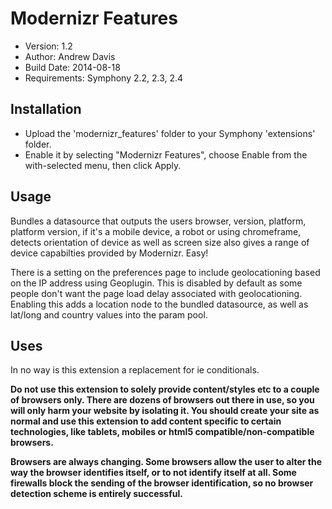 # Modernizr Features

- Version: 1.2
- Author: Andrew Davis
- Build Date: 2014-08-18
- Requirements: Symphony 2.2, 2.3, 2.4

## Installation

- Upload the 'modernizr_features' folder to your Symphony 'extensions' folder.
- Enable it by selecting "Modernizr Features", choose Enable from the with-selected menu, then click Apply.

## Usage

Bundles a datasource that outputs the users browser, version, platform, platform version, if it's a mobile device, a robot or using chromeframe, detects orientation of device as well as screen size also gives a range of device capabilties provided by Modernizr. Easy!

There is a setting on the preferences page to include geolocationing based on the IP address using Geoplugin. This is disabled by default as some people don't want the page load delay associated with geolocationing. Enabling this adds a location node to the bundled datasource, as well as lat/long and country values into the param pool.

## Uses

In no way is this extension a replacement for ie conditionals.

**Do not use this extension to solely provide content/styles etc to a couple of browsers only. There are dozens of browsers out there in use, so you will only harm your website by isolating it. You should create your site as normal and use this extension to add content specific to certain technologies, like tablets, mobiles or html5 compatible/non-compatible browsers.**

**Browsers are always changing. Some browsers allow the user to alter the way the browser identifies itself, or to not identify itself at all. Some firewalls block the sending of the browser identification, so no browser detection scheme is entirely successful.**